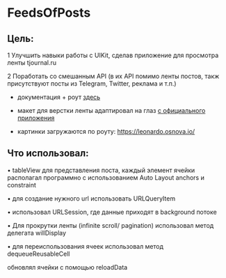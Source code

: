 # FeedsOfPosts

## Цель: 

1 Улучшить навыки работы с UIKit, сделав приложение для просмотра ленты tjournal.ru 

2 Поработать со смешанным API (в их API помимо ленты постов, такж присутствуют посты из Telegram, Twitter, реклама и т.п.)

- документация + роут [здесь](https://cmtt-ru.github.io/osnova-api/v2/swagger.html#/Timeline/getTimeline)

- макет для верстки ленты адаптировал на глаз [с официального приложения](https://apps.apple.com/ru/app/tjournal-новости-интернета/id683103523)

- картинки загружаются по роуту: 
https://leonardo.osnova.io/<uuid>

## Что использовал:
• tableView для представления поста, каждый элемент ячейки располагал программно с использованием Auto Layout anchors и constraint

• для создание нужного url использовать URLQueryItem

• использовал URLSession, где данные приходят в background потоке

• Для прокрутки ленты (infinite scroll/ pagination) использовал метод делегата willDisplay
 
• для переиспользования ячеек использовал метод dequeueReusableCell
  
  обновлял ячейки с помощью reloadData


